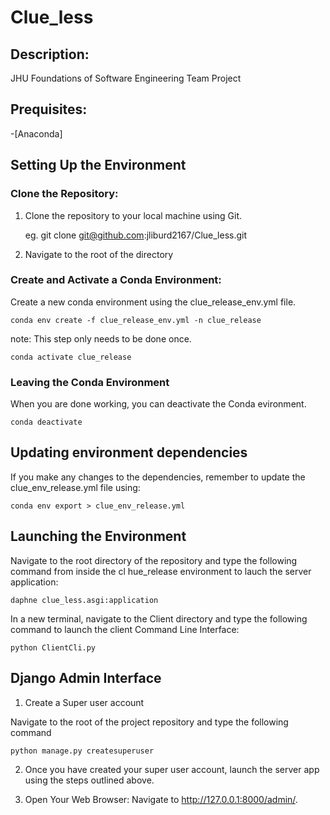 # Clue_less

## Description:
JHU Foundations of Software Engineering Team Project

## Prequisites:
-[Anaconda]

## Setting Up the Environment
### Clone the Repository:
1. Clone the repository to your local machine using Git.

    eg. git clone git@github.com:jliburd2167/Clue_less.git

2. Navigate to the root of the directory

### Create and Activate a Conda Environment:

 Create a new conda environment using the clue_release_env.yml file.

    conda env create -f clue_release_env.yml -n clue_release

note: This step only needs to be done once.

    conda activate clue_release

### Leaving the Conda Environment
When you are done working, you can deactivate the Conda evironment.

	conda deactivate

## Updating environment dependencies
If you make any changes to the dependencies, remember to update the clue_env_release.yml file using:

	conda env export > clue_env_release.yml

## Launching the Environment

Navigate to the root directory of the repository and type the following command from inside the cl hue_release environment to lauch the server application:

	daphne clue_less.asgi:application

In a new terminal, navigate to the Client directory and type the following command to launch the client Command Line Interface:

	python ClientCli.py


## Django Admin Interface

1. Create a Super user account

Navigate to the root of the project repository and type the following command

	python manage.py createsuperuser

2. Once you have created your super user account, launch the server app using the steps outlined above.

3. Open Your Web Browser: Navigate to http://127.0.0.1:8000/admin/.

